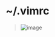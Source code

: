 # ~/.vimrc
> ![image](https://github.com/ryandils/vimrc/assets/31867784/50317367-f284-479d-9fbf-0f671079f3c9)
